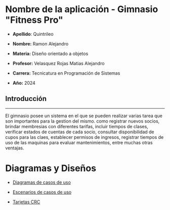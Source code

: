 # Nombre de la aplicación - Gimnasio "Fitness Pro"

* **Apellido**: Quintrileo  
* **Nombre:** Ramon Alejandro
* **Materia:** Diseño orientado a objetos 
* **Profesor:** Velasquez Rojas Matias Alejandro 
* **Carrera:** Tecnicatura en Programación de Sistemas  

* **Año:** 2024
## Introducción
---
El gimnasio posee un sistema en el que se pueden realizar varias tarea que son importantes para la gestion del mismo.
como registrar nuevos socios, brindar membresias con diferentes tarifas, incluir tiempos de clases, verificar estados de cuentas de cada socio, consultar disponibilidad de cupos para las claes, establecer permisos de ingresos, registrar tiempos de uso de las maquinas para evaluar mantenimientos, entre muchas otras ventajas.


# Diagramas y Diseños

* [Diagramas de casos de uso](https://app.diagrams.net/#G1kuIj65a2RuUEaFyQAL-4PmCsMwrzq8H-#%7B%22pageId%22%3A%22Iv0qC2GTRy8RHhDNhKyT%22%7D) 
* [Escenarios de casos de uso](https://docs.google.com/spreadsheets/d/192H9Yvpkwe_c7NiCZGR55iYPsYdWZoYAg1mwBSeL5Bk/edit?gid=356940991#gid=356940991) 

* [Tarjetas CRC](https://docs.google.com/document/d/1fH79pLrgHchR8fPgSMccz_rspGL6NBvT56PQZwIKPzE/edit)
 
